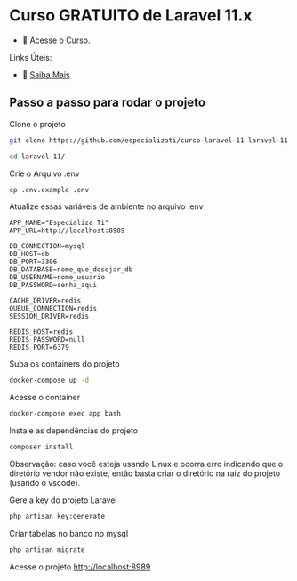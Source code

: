 # Curso GRATUITO de Laravel 11.x

- :movie_camera: [Acesse o Curso](https://academy.especializati.com.br/curso/laravel-11-completo-e-gratuito).


Links Úteis:

- :tada: [Saiba Mais](https://linktr.ee/especializati)

## Passo a passo para rodar o projeto
Clone o projeto
```sh
git clone https://github.com/especializati/curso-laravel-11 laravel-11
```
```sh
cd laravel-11/
```


Crie o Arquivo .env
```sh
cp .env.example .env
```


Atualize essas variáveis de ambiente no arquivo .env
```dosini
APP_NAME="Especializa Ti"
APP_URL=http://localhost:8989

DB_CONNECTION=mysql
DB_HOST=db
DB_PORT=3306
DB_DATABASE=nome_que_desejar_db
DB_USERNAME=nome_usuario
DB_PASSWORD=senha_aqui

CACHE_DRIVER=redis
QUEUE_CONNECTION=redis
SESSION_DRIVER=redis

REDIS_HOST=redis
REDIS_PASSWORD=null
REDIS_PORT=6379
```


Suba os containers do projeto
```sh
docker-compose up -d
```


Acesse o container
```sh
docker-compose exec app bash
```


Instale as dependências do projeto
```sh
composer install
```

Observação: caso você esteja usando Linux e ocorra erro indicando que o diretório vendor não existe, então basta criar o diretório na raiz do projeto (usando o vscode).


Gere a key do projeto Laravel
```sh
php artisan key:generate
```

Criar tabelas no banco no mysql
```sh
php artisan migrate
```

Acesse o projeto
[http://localhost:8989](http://localhost:8989)
